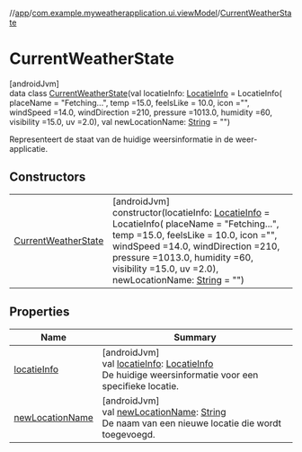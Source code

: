 //[app](../../../index.md)/[com.example.myweatherapplication.ui.viewModel](../index.md)/[CurrentWeatherState](index.md)

# CurrentWeatherState

[androidJvm]\
data class [CurrentWeatherState](index.md)(val locatieInfo: [LocatieInfo](../../com.example.myweatherapplication.ui.model/-locatie-info/index.md) = LocatieInfo(
        placeName = &quot;Fetching...&quot;,
        temp =15.0,
        feelsLike = 10.0,
        icon =&quot;&quot;,
        windSpeed =14.0,
        windDirection =210,
        pressure =1013.0,
        humidity =60,
        visibility =15.0,
        uv =2.0), val newLocationName: [String](https://kotlinlang.org/api/latest/jvm/stdlib/kotlin/-string/index.html) = &quot;&quot;)

Representeert de staat van de huidige weersinformatie in de weer-applicatie.

## Constructors

| | |
|---|---|
| [CurrentWeatherState](-current-weather-state.md) | [androidJvm]<br>constructor(locatieInfo: [LocatieInfo](../../com.example.myweatherapplication.ui.model/-locatie-info/index.md) = LocatieInfo(         placeName = &quot;Fetching...&quot;,         temp =15.0,         feelsLike = 10.0,         icon =&quot;&quot;,         windSpeed =14.0,         windDirection =210,         pressure =1013.0,         humidity =60,         visibility =15.0,         uv =2.0), newLocationName: [String](https://kotlinlang.org/api/latest/jvm/stdlib/kotlin/-string/index.html) = &quot;&quot;) |

## Properties

| Name | Summary |
|---|---|
| [locatieInfo](locatie-info.md) | [androidJvm]<br>val [locatieInfo](locatie-info.md): [LocatieInfo](../../com.example.myweatherapplication.ui.model/-locatie-info/index.md)<br>De huidige weersinformatie voor een specifieke locatie. |
| [newLocationName](new-location-name.md) | [androidJvm]<br>val [newLocationName](new-location-name.md): [String](https://kotlinlang.org/api/latest/jvm/stdlib/kotlin/-string/index.html)<br>De naam van een nieuwe locatie die wordt toegevoegd. |
